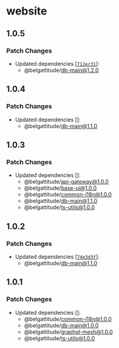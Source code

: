 # website

## 1.0.5

### Patch Changes

- Updated dependencies [[`712ec31`](https://github.com/belgattitude/perso/commit/712ec31ebd116c38fa654a06f0220d4179b348af)]:
  - @belgattitude/db-main@1.2.0

## 1.0.4

### Patch Changes

- Updated dependencies []:
  - @belgattitude/db-main@1.1.0

## 1.0.3

### Patch Changes

- Updated dependencies []:
  - @belgattitude/api-gateway@1.0.0
  - @belgattitude/base-ui@1.0.0
  - @belgattitude/common-i18n@1.0.0
  - @belgattitude/db-main@1.1.0
  - @belgattitude/ts-utils@1.0.0

## 1.0.2

### Patch Changes

- Updated dependencies [[`74e3d3f`](https://github.com/belgattitude/perso/commit/74e3d3f201d6f901aa0d53326d6e901ec6729963)]:
  - @belgattitude/db-main@1.1.0

## 1.0.1

### Patch Changes

- Updated dependencies []:
  - @belgattitude/common-i18n@1.0.0
  - @belgattitude/db-main@1.0.0
  - @belgattitude/graphql-mesh@1.0.0
  - @belgattitude/ts-utils@1.0.0
